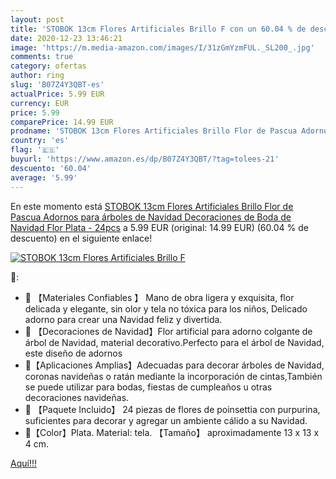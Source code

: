 ```yaml
---
layout: post
title: 'STOBOK 13cm Flores Artificiales Brillo F con un 60.04 % de descuento'
date: 2020-12-23 13:46:21
image: 'https://m.media-amazon.com/images/I/31zGmYzmFUL._SL200_.jpg'
comments: true
category: ofertas
author: ring
slug: 'B07Z4Y3QBT-es'
actualPrice: 5.99 EUR
currency: EUR
price: 5.99
comparePrice: 14.99 EUR
prodname: 'STOBOK 13cm Flores Artificiales Brillo Flor de Pascua Adornos para árboles de Navidad Decoraciones de Boda de Navidad Flor Plata - 24pcs'
country: 'es'
flag: '🇪🇸'
buyurl: 'https://www.amazon.es/dp/B07Z4Y3QBT/?tag=tolees-21'
descuento: '60.04'
average: '5.99'
---
```


En este momento está [STOBOK 13cm Flores Artificiales Brillo Flor de Pascua Adornos para árboles de Navidad Decoraciones de Boda de Navidad Flor Plata - 24pcs](https://www.amazon.es/dp/B07Z4Y3QBT/?tag=tolees-21) a 5.99 EUR (original: 14.99 EUR) (60.04 %  de descuento) en el siguiente enlace!

[![STOBOK 13cm Flores Artificiales Brillo F](https://m.media-amazon.com/images/I/31zGmYzmFUL._SL200_.jpg)](https://www.amazon.es/dp/B07Z4Y3QBT/?tag=tolees-21)

🔎:

- 🎄 【Materiales Confiables 】 Mano de obra ligera y exquisita, flor delicada y elegante, sin olor y tela no tóxica para los niños, Delicado adorno para crear una Navidad feliz y divertida.
- 🎄 【Decoraciones de Navidad】Flor artificial para adorno colgante de árbol de Navidad, material decorativo.Perfecto para el árbol de Navidad, este diseño de adornos
- 🎄【Aplicaciones Amplias】Adecuadas para decorar árboles de Navidad, coronas navideñas o ratán mediante la incorporación de cintas,También se puede utilizar para bodas, fiestas de cumpleaños u otras decoraciones navideñas.
- 🎄 【Paquete Incluido】 24 piezas de flores de poinsettia con purpurina, suficientes para decorar y agregar un ambiente cálido a su Navidad.
- 🎄【Color】Plata. Material: tela. 【Tamaño】 aproximadamente 13 x 13 x 4 cm.

[Aquí!!!](https://www.amazon.es/dp/B07Z4Y3QBT/?tag=tolees-21)
